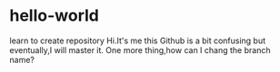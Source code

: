 # hello-world
learn to create repository
Hi.It's me this Github is a bit confusing but eventually,I will master it.
One more thing,how can I chang the branch name?
